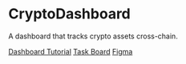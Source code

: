# CryptoDashboard
A dashboard that tracks crypto assets cross-chain.

[Dashboard Tutorial](https://www.youtube.com/watch?v=TxggrQ0nHjY&list=PLG7GYxrLwTvAZjZrtfTzMTBsD4LxvY-x-&index=1&t=8s)
[Task Board](https://github.com/users/Kevinrwh/projects/2)
[Figma](https://www.figma.com/files/project/63213203/Crypto-Dashboard?fuid=1137056190790698110)
